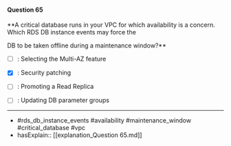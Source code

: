 #### Question  65

**A critical database runs in your VPC for which availability is a concern. Which RDS DB instance events may force the

DB to be taken offline during a maintenance window?**

- [ ] :  Selecting the Multi-AZ feature

- [x] :  Security patching

- [ ] :  Promoting a Read Replica

- [ ] :  Updating DB parameter groups

----

- #rds_db_instance_events #availability #maintenance_window #critical_database #vpc
- hasExplain:: [[explanation_Question  65.md]]
